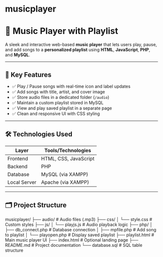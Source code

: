 # musicplayer
# 🎵 Music Player with Playlist

A sleek and interactive web-based **music player** that lets users play, pause, and add songs to a **personalized playlist** using **HTML**, **JavaScript**, **PHP**, and **MySQL**.

---

## 📌 Key Features

- ✅ Play / Pause songs with real-time icon and label updates
- ✅ Add songs with title, artist, and cover image
- ✅ Store audio files in a dedicated folder (`/audio`)
- ✅ Maintain a custom playlist stored in MySQL
- ✅ View and play saved playlist in a separate page
- ✅ Clean and responsive UI with CSS styling

---

## 🛠️ Technologies Used

| Layer       | Tools/Technologies     |
|-------------|------------------------|
| Frontend    | HTML, CSS, JavaScript  |
| Backend     | PHP                    |
| Database    | MySQL (via XAMPP)      |
| Local Server| Apache (via XAMPP)     |

---

## 🗂️ Project Structure
musicplayer/
├── audio/ # Audio files (.mp3)
├── css/
│ └── style.css # Custom styles
├── js/
│ └── playjs.js # Audio playback logic
├── php/
│ ├── db_connect.php # Database connection
│ ├── mpfile.php # Add song to playlist
│ └── playopen.php # Display saved playlist
├── playlist.html # Main music player UI
├── index.html # Optional landing page
├── README.md # Project documentation
└── database.sql # SQL table structure
